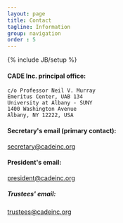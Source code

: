 ```yaml
---
layout: page
title: Contact
tagline: Information
group: navigation
order : 5
---
```

{% include JB/setup %}

#### CADE Inc. principal office:

    c/o Professor Neil V. Murray
    Emeritus Center, UAB 134
    University at Albany - SUNY
    1400 Washington Avenue
    Albany, NY 12222, USA

#### Secretary's email (primary contact):

secretary@cadeinc.org

#### President's email:

president@cadeinc.org

##### Trustees' email:

trustees@cadeinc.org 


